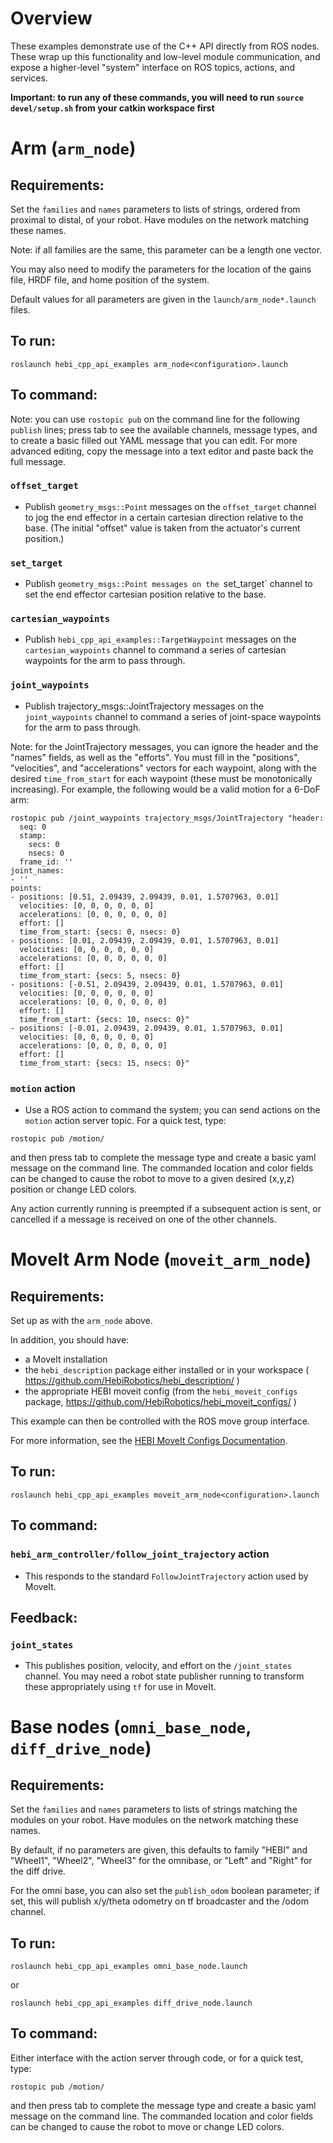 # Overview

These examples demonstrate use of the C++ API directly from ROS nodes. These wrap up this functionality and low-level module communication, and expose a higher-level "system" interface on ROS topics, actions, and services.

**Important: to run any of these commands, you will need to run `source devel/setup.sh` from your catkin workspace first**

# Arm (`arm_node`)

## Requirements:

Set the `families` and `names` parameters to lists of strings, ordered from proximal to distal, of your robot. Have modules on the network matching these names.

Note: if all families are the same, this parameter can be a length one vector.

You may also need to modify the parameters for the location of the gains file, HRDF file, and home position of the system.

Default values for all parameters are given in the `launch/arm_node*.launch` files.

## To run:

```
roslaunch hebi_cpp_api_examples arm_node<configuration>.launch
```

## To command:


Note: you can use `rostopic pub` on the command line for the following `publish` lines; press tab to see the available channels, message types, and to create a basic filled out YAML message that you can edit.  For more advanced editing, copy the message into a text editor and paste back the full message.

### `offset_target`

- Publish `geometry_msgs::Point` messages on the `offset_target` channel to jog the end effector in a certain cartesian direction relative to the base. (The initial "offset" value is taken from the actuator's current position.)

### `set_target`

- Publish `geometry_msgs::Point messages on the `set_target` channel to set the end effector cartesian position relative to the base.

### `cartesian_waypoints`

- Publish `hebi_cpp_api_examples::TargetWaypoint` messages on the `cartesian_waypoints` channel to command a series of cartesian waypoints for the arm to pass through.

### `joint_waypoints`

- Publish trajectory_msgs::JointTrajectory messages on the `joint_waypoints` channel to command a series of joint-space waypoints for the arm to pass through.

Note: for the JointTrajectory messages, you can ignore the header and the "names" fields, as well as the "efforts".  You must fill in the "positions", "velocities", and "accelerations" vectors for each waypoint, along with the desired `time_from_start` for each waypoint (these must be monotonically increasing).  For example, the following would be a valid motion for a 6-DoF arm:

```
rostopic pub /joint_waypoints trajectory_msgs/JointTrajectory "header:
  seq: 0
  stamp:
    secs: 0
    nsecs: 0
  frame_id: ''
joint_names:
- ''
points:
- positions: [0.51, 2.09439, 2.09439, 0.01, 1.5707963, 0.01]
  velocities: [0, 0, 0, 0, 0, 0]
  accelerations: [0, 0, 0, 0, 0, 0]
  effort: []
  time_from_start: {secs: 0, nsecs: 0}
- positions: [0.01, 2.09439, 2.09439, 0.01, 1.5707963, 0.01]
  velocities: [0, 0, 0, 0, 0, 0]
  accelerations: [0, 0, 0, 0, 0, 0]
  effort: []
  time_from_start: {secs: 5, nsecs: 0}
- positions: [-0.51, 2.09439, 2.09439, 0.01, 1.5707963, 0.01]
  velocities: [0, 0, 0, 0, 0, 0]
  accelerations: [0, 0, 0, 0, 0, 0]
  effort: []
  time_from_start: {secs: 10, nsecs: 0}" 
- positions: [-0.01, 2.09439, 2.09439, 0.01, 1.5707963, 0.01]
  velocities: [0, 0, 0, 0, 0, 0]
  accelerations: [0, 0, 0, 0, 0, 0]
  effort: []
  time_from_start: {secs: 15, nsecs: 0}"
```

### `motion` action

- Use a ROS action to command the system; you can send actions on the `motion` action server topic.  For a quick test, type:

```
rostopic pub /motion/
```

and then press tab to complete the message type and create a basic yaml message on the command line.  The commanded location and color fields can be changed to cause the robot to move to a given desired (x,y,z) position or change LED colors.

Any action currently running is preempted if a subsequent action is sent, or cancelled if a message is received on one of the other channels.

# MoveIt Arm Node (`moveit_arm_node`)

## Requirements:

Set up as with the `arm_node` above.

In addition, you should have:
- a MoveIt installation
- the `hebi_description` package either installed or in your workspace ( https://github.com/HebiRobotics/hebi_description/ )
- the appropriate HEBI moveit config (from the `hebi_moveit_configs` package, https://github.com/HebiRobotics/hebi_moveit_configs/ )

This example can then be controlled with the ROS move group interface.

For more information, see the [HEBI MoveIt Configs Documentation](https://github.com/HebiRobotics/hebi_moveit_configs/README.md).

## To run:

```
roslaunch hebi_cpp_api_examples moveit_arm_node<configuration>.launch
```

## To command:

### `hebi_arm_controller/follow_joint_trajectory` action

- This responds to the standard `FollowJointTrajectory` action used by MoveIt.

## Feedback:

### `joint_states`

- This publishes position, velocity, and effort on the `/joint_states` channel.  You may need a robot state publisher running to transform these appropriately using `tf` for use in MoveIt.

# Base nodes (`omni_base_node`, `diff_drive_node`)

## Requirements:

Set the `families` and `names` parameters to lists of strings matching the modules on your robot. Have modules on the network matching these names.

By default, if no parameters are given, this defaults to family "HEBI" and "Wheel1", "Wheel2", "Wheel3" for the omnibase, or "Left" and "Right" for the diff drive.

For the omni base, you can also set the `publish_odom` boolean parameter; if set, this will publish x/y/theta odometry on tf broadcaster and the /odom channel.

## To run:

```
roslaunch hebi_cpp_api_examples omni_base_node.launch
```

or

```
roslaunch hebi_cpp_api_examples diff_drive_node.launch
```

## To command:

Either interface with the action server through code, or for a quick test, type:
```
rostopic pub /motion/
```

and then press tab to complete the message type and create a basic yaml message on the command line.  The commanded location and color fields can be changed to cause the robot to move or change LED colors.
